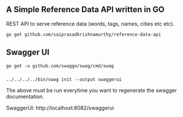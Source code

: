 ## A Simple Reference Data API written in GO
REST API to serve reference data (words, tags, names, cities etc etc).

``go get github.com/saiprasadkrishnamurthy/reference-data-api
``

## Swagger UI
``
go get -u github.com/swaggo/swag/cmd/swag
``

### 
``
../../../../bin/swag init --output swaggerui
``

The above must be run everytime you want to regenerate the swagger documentation.

SwaggerUI:
http://localhost:8082/swaggerui